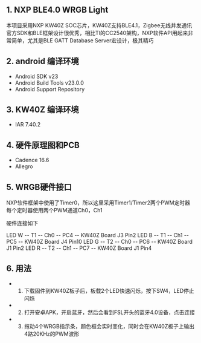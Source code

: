 
## 1. NXP BLE4.0 WRGB Light
本项目采用NXP KW40Z SOC芯片，KW40Z支持BLE4.1，Zigbee无线并发通讯
官方SDK和BLE框架设计很优秀，相比TI的CC2540架构，NXP软件API用起来非常简单，尤其是BLE GATT Database Server宏设计，极其精巧


## 2. android 编译环境
- Android SDK v23
- Android Build Tools v23.0.0
- Android Support Repository

## 3. KW40Z 编译环境
-	IAR 7.40.2

## 4. 硬件原理图和PCB
-	Cadence 16.6
-	Allegro

## 5. WRGB硬件接口
NXP软件框架中使用了Timer0，所以这里采用Timer1/Timer2两个PWM定时器
每个定时器使用两个PWM通道Ch0，Ch1

硬件连接如下

LED W -- T1 -- Ch0 -- PC4 -- KW40Z Board J3 Pin2
LED B -- T1 -- Ch1 -- PC5 -- KW40Z Board J4 Pin10
LED G -- T2 -- Ch0 -- PC6 -- KW40Z Board J1 Pin2
LED R -- T2 -- Ch1 -- PC7 -- KW40Z Board J1 Pin4


## 6.  用法
-	1.	下载固件到KW40Z板子后，板载2个LED快速闪烁，按下SW4，LED停止闪烁
-	2.	打开安卓APK，开启蓝牙，然后会看到FSL开头的蓝牙4.0设备，点击连接
-	3.	拖动4个WRGB指示条，颜色框会实时变化，同时会在KW40Z板子上输出4路20KHz的PWM波形



